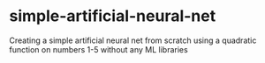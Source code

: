 # simple-artificial-neural-net
 Creating a simple artificial neural net from scratch using a quadratic function on numbers 1-5 without any ML libraries
